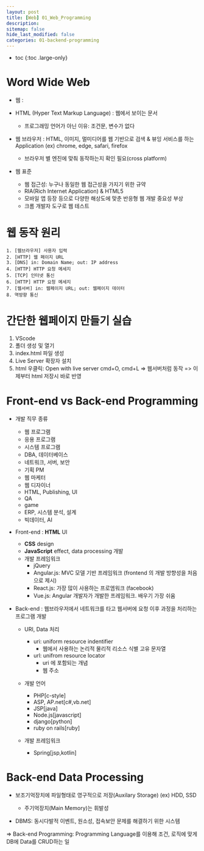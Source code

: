 ```yaml
---
layout: post
title: [Web] 01_Web_Programming
description: 
sitemap: false
hide_last_modified: false
categories: 01-backend-programming 
---
```


* toc
{:toc .large-only}

# Word Wide Web
- 웹
    : 

- HTML (Hyper Text Markup Language) 
    : 웹에서 보이는 문서 
    
    * 프로그래밍 언어가 아닌 이유: 조건문, 변수가 없다 

- 웹 브라우저
    : HTML, 이미지, 멀미디어를 웹 기반으로 검색 & 뷰잉 서비스를 하는 Application 
    (ex) chrome, edge, safari, firefox 
    * 브라우저 별 엔진에 맞춰 동작하는지 확인 필요(cross platform) 


- 웹 표준
    - 웹 접근성: 누구나 동일한 웹 접근성을 가지기 위한 규약
    - RIA(Rich Internet Application) & HTML5 

    * 모바일 앱 등장 등으로 다양한 해상도에 맞춘 반응형 웹 개발 중요성 부상 
    * 크롬 개발자 도구로 웹 테스트  


# 웹 동작 원리
    1. [웹브라우저] 사용자 입력
    2. [HTTP] 웹 페이지 URL
    3. [DNS] in: Domain Name; out: IP address 
    4. [HTTP] HTTP 요청 메세지
    5. [TCP] 인터넷 통신 
    6. [HTTP] HTTP 요청 메세지 
    7. [웹서버] in: 웹페이지 URL; out: 웹페이지 데이터 
    8. 역방향 통신 


# 간단한 웹페이지 만들기 실습 

1. VScode 
2. 폴더 생성 및 열기 
3. index.html 파일 생성
4. Live Server 확장자 설치
5. html 우클릭: Open with live server cmd+O, cmd+L
    => 웹서버처럼 동작
    => 이제부터 html 저장시 바로 반영 
    
# Front-end vs Back-end Programming 

- 개발 직무 종류 
    - 웹 프로그램
    - 응용 프로그램 
    - 시스템 프로그램
    - DBA, 데이터베이스 
    - 네트워크, 서버, 보안 
    - 기획 PM 
    - 웹 마케터
    - 웹 디자이너 
    - HTML, Publishing, UI 
    - QA
    - game 
    - ERP, 시스템 분석, 설계
    - 빅데이터, AI

- Front-end
    : <b>HTML</b> UI 
    + <b>CSS</b> design 
    + <b>JavaScript</b> effect, data processing 개발 

    - 개발 프레임워크 
        - jQuery 
        - Angular.js: MVC 모델 기반 프레임워크 (frontend 의 개발 방향성을 처음으로 제시) 
        - React.js: 가장 많이 사용하는 프로엠워크 (facebook) 
        - Vue.js: Angular 개발자가 개발한 프레임워크. 배우기 가장 쉬움

- Back-end 
    : 웹브라우저에서 네트워크를 타고 웹서버에 요청 이후 과정을 처리하는 프로그램 개발 
    - URI, Data 처리 
        * uri: uniform resource indentifier 
            - 웹에서 사용하는 논리적 물리적 리소스 식별 고유 문자열 
        * url: unifrom resource locator 
            - uri 에 포함되는 개념
            - 웹 주소 
        
    - 개발 언어 
        - PHP[c-style]
        - ASP, AP.net[c#,vb.net]
        - JSP[java]
        - Node.js[javascript]
        - django[python]
        - ruby on rails[ruby] 
    
    - 개발 프레임워크 
        -  Spring[jsp,kotlin]



# Back-end Data Processing 
- 보조기억장치에 파일형태로 영구적으로 저장(Auxilary Storage)
    (ex) HDD, SSD 
    
    - 주기억장치(Main Memory)는 휘발성 
- DBMS: 동시다발적 이벤트, 원소성, 접속보안 문제를 해결하기 위한 시스템 

=> Back-end Programming: Programming Language를 이용해 조건, 로직에 맞게 DB에 Data를 CRUD하는 일 


